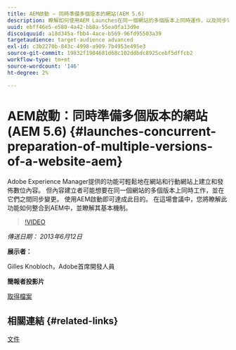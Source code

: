```yaml
---
title: AEM啟動 — 同時準備多個版本的網站(AEM 5.6)
description: 瞭解如何使用AEM Launches在同一個網站的多個版本上同時運作，以及同步它們之間的變更。 探索AEM Launches如何整合至AEM，並瞭解其基本機制。
uuid: ebff46e5-e580-4a42-bb8a-55ea0fa13d9e
discoiquuid: a18d345a-fbb4-4ace-b569-96fd95503a39
targetaudience: target-audience advanced
exl-id: c3b2270b-843c-4998-a909-7b4953e495e3
source-git-commit: 19832f1904681d68c102ddbdc8925cebf5dffcb2
workflow-type: tm+mt
source-wordcount: '146'
ht-degree: 2%

---
```


# AEM啟動：同時準備多個版本的網站(AEM 5.6) {#launches-concurrent-preparation-of-multiple-versions-of-a-website-aem}

Adobe Experience Manager提供的功能可輕鬆地在網站和行動網站上建立和發佈數位內容。 但內容建立者可能想要在同一個網站的多個版本上同時工作，並在它們之間同步變更。 使用AEM啟動即可達成此目的。 在這場會議中，您將瞭解此功能如何整合到AEM中，並瞭解其基本機制。

>[!VIDEO](https://video.tv.adobe.com/v/19579/?quality=9)

*傳送日期： 2013年6月12日*

**展示者：**

Gilles Knobloch，Adobe首席開發人員

**簡報者投影片**

[取得檔案](assets/2013-06-12-launches-cqgems.pdf)

## 相關連結 {#related-links}

[文件](http://docs.adobe.com/docs/en/cq/current/wcm/launches.html)

<!--
[Get back to the Overview](https://helpx.adobe.com/experience-manager/kt/eseminars/gems/aem-index.html)
-->

